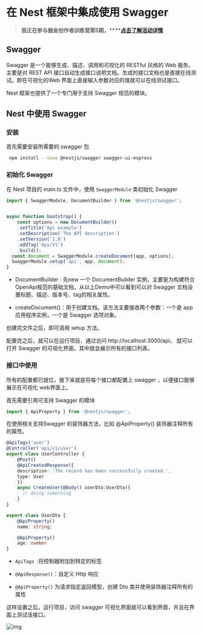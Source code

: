 # 在 Nest 框架中集成使用 Swagger

> **我正在参与****掘金****创作者训练营第5期，****[点击了解活动详情](https://juejin.cn/post/7123119385803390983)**

## Swagger

Swagger 是一个能够生成、描述、调用和可视化的 RESTful 风格的 Web 服务。主要是对 REST API 接口自动生成接口说明文档。生成的接口文档也是直接在线测试。即在可视化的Web 界面上直接输入参数对应的值就可以在线测试接口。

Nest 框架也提供了一个专门用于支持 Swagger 规范的模块。

## Nest 中使用 Swagger

### 安装

首先需要安装所需要的 swagger 包

```bash
 npm install --save @nestjs/swagger swagger-ui-express
```

### 初始化 Swagger

在 Nest 项目的 main.ts 文件中，使用 `SwaggerModule` 类初始化 Swagger

```ts
import { SwaggerModule, DocumentBuilder } from '@nestjs/swagger';


async function bootstrap() {
    const options = new DocumentBuilder()
    .setTitle('Api example')
    .setDescription('The API description')
    .setVersion('1.0')
    .addTag('Api/V1')
    .build();
  const document = SwaggerModule.createDocument(app, options);
  SwaggerModule.setup('api', app, document);
}
```

- DocumentBuilder : 先new 一个 DocumentBuilder 实例，主要是为构建符合 OpenApi规范的基础文档，从以上Demo中可以看到可以对 Swagger 文档设置标题、描述、版本号、tag的相关属性。

- createDocument()：用于创建文档。该方法主要接收两个参数：一个是 app 应用程序实例，一个是 Swagger 选项对象。

创建完文件之后，即可调用 setup 方法。

配置完之后，就可以在运行项目，通过访问 http://localhost:3000/api， 就可以打开 Swagger 的可视化界面，其中就会展示所有的接口列表。

### 接口中使用

所有的配置都已就位，接下来就是将每个接口都配置上 swagger ，以便接口能够展示在可视化 web界面上。

首先需要引用可支持 Swagger 的模块

```ts
import { ApiProperty } from '@nestjs/swagger';
```

在使用相关支持Swagger 的装饰器方法，比如 @ApiProperty() 装饰器注释所有的属性。

```ts
@ApiTags('user')
@Controller('api/v1/user')
export class UserController {
    @Post()
    @ApiCreatedResponse({
    description: 'The record has been successfully created.',
    type: User
    })
    async CreateUser(@Body() userDto:UserDto){
      // doing something
    }
}

export class UserDto {
    @ApiProperty()
    name: string;

    @ApiProperty()
    age: number
}
```

- `ApiTags `:将控制器附加到特定的标签

- `@ApiResponse()`：自定义 Http 响应

- `@ApiProperty()` 为请求指定返回模型，创建 Dto 类并使用装饰器注释所有的属性

这样设置之后，运行项目，访问 swagger 可视化界面就可以看到界面，并且在界面上测试该接口。

![img](https://docs.nestjs.com/assets/swagger-cats.png)

